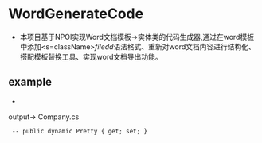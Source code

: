 # WordGenerateCode
* 本项目基于NPOI实现Word文档模板->实体类的代码生成器,通过在word模板中添加<s=className>$filedd$<e>语法格式、重新对word文档内容进行结构化、搭配模板替换工具、实现word文档导出功能。
## example
  * ```<s=Company>$Pretty$> <e>
    ```
  
  output->
  Company.cs
 ```
  -- public dynamic Pretty { get; set; }
  ```
